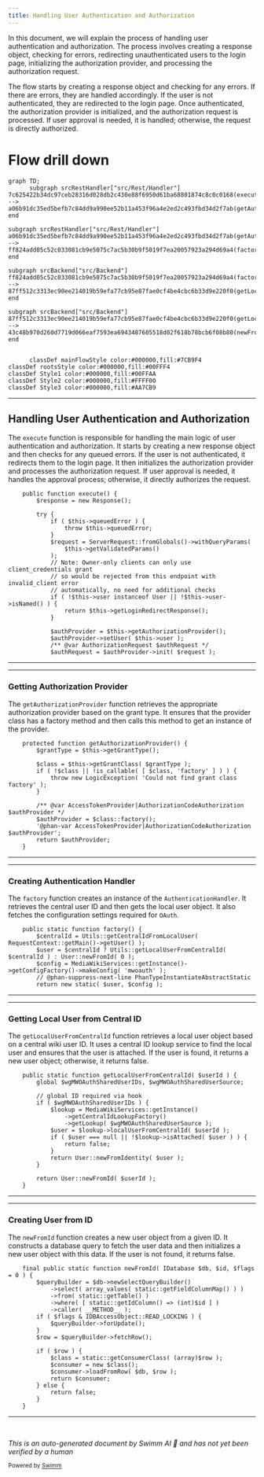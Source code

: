 ```yaml
---
title: Handling User Authentication and Authorization
---
```

In this document, we will explain the process of handling user authentication and authorization. The process involves creating a response object, checking for errors, redirecting unauthenticated users to the login page, initializing the authorization provider, and processing the authorization request.

The flow starts by creating a response object and checking for any errors. If there are errors, they are handled accordingly. If the user is not authenticated, they are redirected to the login page. Once authenticated, the authorization provider is initialized, and the authorization request is processed. If user approval is needed, it is handled; otherwise, the request is directly authorized.

# Flow drill down

```mermaid
graph TD;
      subgraph srcRestHandler["src/Rest/Handler"]
7c625422b34dc97ceb28316d028db2c430e88f6950d61ba68801874c8c0c0168(execute):::mainFlowStyle --> a06b91dc35ed5befb7c84dd9a990ee52b11a453f96a4e2ed2c493fbd34d2f7ab(getAuthorizationProvider):::mainFlowStyle
end

subgraph srcRestHandler["src/Rest/Handler"]
a06b91dc35ed5befb7c84dd9a990ee52b11a453f96a4e2ed2c493fbd34d2f7ab(getAuthorizationProvider):::mainFlowStyle --> ff824add05c52c033081cb9e5075c7ac5b30b9f5019f7ea20057923a294d69a4(factory):::mainFlowStyle
end

subgraph srcBackend["src/Backend"]
ff824add05c52c033081cb9e5075c7ac5b30b9f5019f7ea20057923a294d69a4(factory):::mainFlowStyle --> 87ff512c3313ec90ee214019b59efa77cb95e87fae0cf4be4cbc6b33d9e220f0(getLocalUserFromCentralId):::mainFlowStyle
end

subgraph srcBackend["src/Backend"]
87ff512c3313ec90ee214019b59efa77cb95e87fae0cf4be4cbc6b33d9e220f0(getLocalUserFromCentralId):::mainFlowStyle --> 43c48b970d260d7719d066eaf7593ea6943487605518d02f618b78bcb6f08b80(newFromId):::mainFlowStyle
end


      classDef mainFlowStyle color:#000000,fill:#7CB9F4
classDef rootsStyle color:#000000,fill:#00FFF4
classDef Style1 color:#000000,fill:#00FFAA
classDef Style2 color:#000000,fill:#FFFF00
classDef Style3 color:#000000,fill:#AA7CB9
```

<SwmSnippet path="/src/Rest/Handler/Authorize.php" line="34">

---

## Handling User Authentication and Authorization

The <SwmToken path="src/Rest/Handler/Authorize.php" pos="34:5:5" line-data="	public function execute() {">`execute`</SwmToken> function is responsible for handling the main logic of user authentication and authorization. It starts by creating a new response object and then checks for any queued errors. If the user is not authenticated, it redirects them to the login page. It then initializes the authorization provider and processes the authorization request. If user approval is needed, it handles the approval process; otherwise, it directly authorizes the request.

```hack
	public function execute() {
		$response = new Response();

		try {
			if ( $this->queuedError ) {
				throw $this->queuedError;
			}
			$request = ServerRequest::fromGlobals()->withQueryParams(
				$this->getValidatedParams()
			);
			// Note: Owner-only clients can only use client_credentials grant
			// so would be rejected from this endpoint with invalid_client error
			// automatically, no need for additional checks
			if ( !$this->user instanceof User || !$this->user->isNamed() ) {
				return $this->getLoginRedirectResponse();
			}

			$authProvider = $this->getAuthorizationProvider();
			$authProvider->setUser( $this->user );
			/** @var AuthorizationRequest $authRequest */
			$authRequest = $authProvider->init( $request );
```

---

</SwmSnippet>

<SwmSnippet path="/src/Rest/Handler/AuthenticationHandler.php" line="83">

---

### Getting Authorization Provider

The <SwmToken path="src/Rest/Handler/AuthenticationHandler.php" pos="83:5:5" line-data="	protected function getAuthorizationProvider() {">`getAuthorizationProvider`</SwmToken> function retrieves the appropriate authorization provider based on the grant type. It ensures that the provider class has a factory method and then calls this method to get an instance of the provider.

```hack
	protected function getAuthorizationProvider() {
		$grantType = $this->getGrantType();

		$class = $this->getGrantClass( $grantType );
		if ( !$class || !is_callable( [ $class, 'factory' ] ) ) {
			throw new LogicException( 'Could not find grant class factory' );
		}

		/** @var AccessTokenProvider|AuthorizationCodeAuthorization $authProvider */
		$authProvider = $class::factory();
		'@phan-var AccessTokenProvider|AuthorizationCodeAuthorization $authProvider';
		return $authProvider;
	}
```

---

</SwmSnippet>

<SwmSnippet path="/src/Rest/Handler/AuthenticationHandler.php" line="44">

---

### Creating Authentication Handler

The <SwmToken path="src/Rest/Handler/AuthenticationHandler.php" pos="44:7:7" line-data="	public static function factory() {">`factory`</SwmToken> function creates an instance of the <SwmToken path="src/Rest/Handler/Authorize.php" pos="28:6:6" line-data="class Authorize extends AuthenticationHandler {">`AuthenticationHandler`</SwmToken>. It retrieves the central user ID and then gets the local user object. It also fetches the configuration settings required for <SwmToken path="src/Rest/Handler/Authorize.php" pos="3:6:6" line-data="namespace MediaWiki\Extension\OAuth\Rest\Handler;">`OAuth`</SwmToken>.

```hack
	public static function factory() {
		$centralId = Utils::getCentralIdFromLocalUser( RequestContext::getMain()->getUser() );
		$user = $centralId ? Utils::getLocalUserFromCentralId( $centralId ) : User::newFromId( 0 );
		$config = MediaWikiServices::getInstance()->getConfigFactory()->makeConfig( 'mwoauth' );
		// @phan-suppress-next-line PhanTypeInstantiateAbstractStatic
		return new static( $user, $config );
```

---

</SwmSnippet>

<SwmSnippet path="/src/Backend/Utils.php" line="301">

---

### Getting Local User from Central ID

The <SwmToken path="src/Backend/Utils.php" pos="301:7:7" line-data="	public static function getLocalUserFromCentralId( $userId ) {">`getLocalUserFromCentralId`</SwmToken> function retrieves a local user object based on a central wiki user ID. It uses a central ID lookup service to find the local user and ensures that the user is attached. If the user is found, it returns a new user object; otherwise, it returns false.

```hack
	public static function getLocalUserFromCentralId( $userId ) {
		global $wgMWOAuthSharedUserIDs, $wgMWOAuthSharedUserSource;

		// global ID required via hook
		if ( $wgMWOAuthSharedUserIDs ) {
			$lookup = MediaWikiServices::getInstance()
				->getCentralIdLookupFactory()
				->getLookup( $wgMWOAuthSharedUserSource );
			$user = $lookup->localUserFromCentralId( $userId );
			if ( $user === null || !$lookup->isAttached( $user ) ) {
				return false;
			}
			return User::newFromIdentity( $user );
		}

		return User::newFromId( $userId );
	}
```

---

</SwmSnippet>

<SwmSnippet path="/src/Backend/MWOAuthDAO.php" line="103">

---

### Creating User from ID

The <SwmToken path="src/Backend/MWOAuthDAO.php" pos="103:9:9" line-data="	final public static function newFromId( IDatabase $db, $id, $flags = 0 ) {">`newFromId`</SwmToken> function creates a new user object from a given ID. It constructs a database query to fetch the user data and then initializes a new user object with this data. If the user is not found, it returns false.

```hack
	final public static function newFromId( IDatabase $db, $id, $flags = 0 ) {
		$queryBuilder = $db->newSelectQueryBuilder()
			->select( array_values( static::getFieldColumnMap() ) )
			->from( static::getTable() )
			->where( [ static::getIdColumn() => (int)$id ] )
			->caller( __METHOD__ );
		if ( $flags & IDBAccessObject::READ_LOCKING ) {
			$queryBuilder->forUpdate();
		}
		$row = $queryBuilder->fetchRow();

		if ( $row ) {
			$class = static::getConsumerClass( (array)$row );
			$consumer = new $class();
			$consumer->loadFromRow( $db, $row );
			return $consumer;
		} else {
			return false;
		}
	}
```

---

</SwmSnippet>

&nbsp;

*This is an auto-generated document by Swimm AI 🌊 and has not yet been verified by a human*

<SwmMeta version="3.0.0" repo-id="Z2l0aHViJTNBJTNBbWVkaWF3aWtpLWV4dGVuc2lvbnMtT0F1dGglM0ElM0FTd2ltbS1EZW1v" repo-name="mediawiki-extensions-OAuth"><sup>Powered by [Swimm](/)</sup></SwmMeta>
